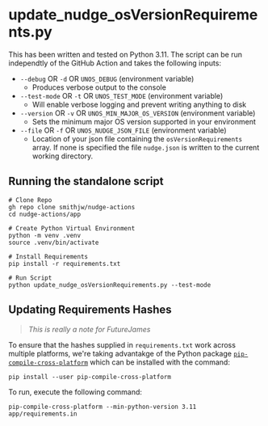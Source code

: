 # update_nudge_osVersionRequirements.py

This has been written and tested on Python 3.11. The script can be run independtly of the GitHub Action and takes the following inputs:

- `--debug` OR `-d` OR `UNOS_DEBUG` (environment variable)
  - Produces verbose output to the console
- `--test-mode` OR `-t` OR `UNOS_TEST_MODE` (environment variable)
  - Will enable verbose logging and prevent writing anything to disk
- `--version` OR `-v` OR `UNOS_MIN_MAJOR_OS_VERSION` (environment variable)
  - Sets the minimum major OS version supported in your environment
- `--file` OR `-f` OR `UNOS_NUDGE_JSON_FILE` (environment variable)
  - Location of your json file containing the `osVersionRequirements` array. If none is specified the file `nudge.json` is written to the current working directory.

## Running the standalone script

``` shell
# Clone Repo
gh repo clone smithjw/nudge-actions
cd nudge-actions/app

# Create Python Virtual Environment
python -m venv .venv
source .venv/bin/activate

# Install Requirements
pip install -r requirements.txt

# Run Script
python update_nudge_osVersionRequirements.py --test-mode
```

## Updating Requirements Hashes

> *This is really a note for FutureJames*

To ensure that the hashes supplied in `requirements.txt` work across multiple platforms, we're taking advantakge of the Python package [`pip-compile-cross-platform`](https://pypi.org/project/pip-compile-cross-platform/) which can be installed with the command:

`pip install --user pip-compile-cross-platform`

To run, execute the following command:

`pip-compile-cross-platform --min-python-version 3.11 app/requirements.in`

